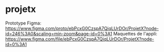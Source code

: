 # projetx

Prototype Figma: https://www.figma.com/proto/ebPcxG0CzspA7QiqLUrDOr/ProjetX?node-id=246%3A0&scaling=min-zoom&page-id=0%3A1
Maquettes de l'appli: https://www.figma.com/file/ebPcxG0CzspA7QiqLUrDOr/ProjetX?node-id=0%3A1
